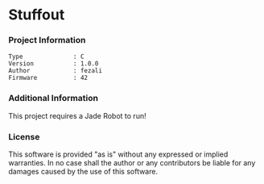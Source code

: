 Stuffout
================



### Project Information
```
Type              : C
Version           : 1.0.0
Author            : fezali
Firmware          : 42
```

### Additional Information
This project requires a Jade Robot to run!

### License
This software is provided "as is" without any expressed or implied warranties.  In no case shall the author or any contributors be liable for any damages caused by the use of this software.

